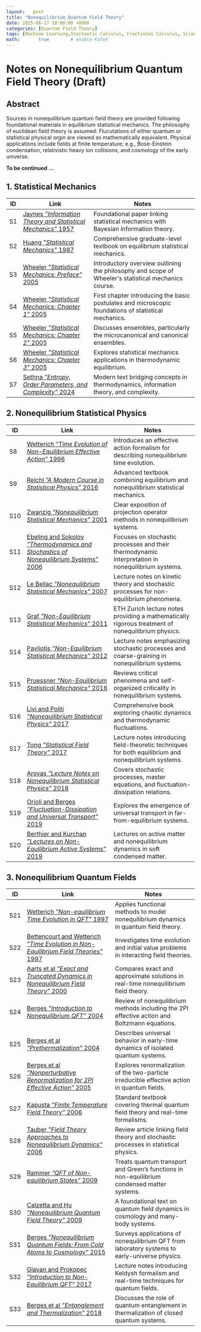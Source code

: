 ```yaml
---
layout:   post
title: "Nonequilibrium Quantum Field Theory"
date: 2025-06-17 10:00:00 +0800
categories: [Quantum Field Theory]
tags: [Machine Learning,Stochastic Calculus, Fractional Calculus, Scientific Computing, Quantum Computing, Stochastic Quantization, NonequilibriumQFT]
math:       true        # enable KaTeX
---
```

# Notes on Nonequilibrium Quantum Field Theory  (Draft)

## Abstract
Sources in nonequilibrium quantum field theory are provided following foundational materials in equilibrium statistical mechanics. The philosophy of euclidean field theory is assumed: Flucutations of either quantum or statistical physical orgin are viewed as mathematically equivalent. Physical applications include fields at finite temperature; e.g., Bose-Einstein condensation, relativistic heavy ion collisions, and cosmology of the early universe.  

**To be continued ...**

## 1. Statistical Mechanics

| ID  | Link | Notes |
|-----|------|-------|
| S1 | [Jaynes *”Information Theory and Statistical Mechanics”* 1957](https://journals.aps.org/pr/abstract/10.1103/PhysRev.106.620) | Foundational paper linking statistical mechanics with Bayesian information theory. |
| S2 | [Huang *”Statistical Mechanics”* 1987](https://www.wiley.com/en-us/Statistical+Mechanics%2C+2nd+Edition-p-9780471815181) | Comprehensive graduate-level textbook on equilibrium statistical mechanics. |
| S3 | [Wheeler *”Statistical Mechanics: Preface”* 2005](https://www.reed.edu/physics/faculty/wheeler/documents/Thermo%20&%20Statistical%20Mechanics/Class%20Notes/A.%20Preface.pdf) | Introductory overview outlining the philosophy and scope of Wheeler's statistical mechanics course. |
| S4 | [Wheeler *”Statistical Mechanics: Chapter 1”* 2005](https://www.reed.edu/physics/faculty/wheeler/documents/Thermo%20&%20Statistical%20Mechanics/Class%20Notes/Chapter%201.pdf) | First chapter introducing the basic postulates and microscopic foundations of statistical mechanics. |
| S5 | [Wheeler *”Statistical Mechanics: Chapter 2”* 2005](https://www.reed.edu/physics/faculty/wheeler/documents/Thermo%20&%20Statistical%20Mechanics/Class%20Notes/Chapter%202.pdf) | Discusses ensembles, particularly the microcanonical and canonical ensembles. |
| S6 | [Wheeler *”Statistical Mechanics: Chapter 3”* 2005](https://www.reed.edu/physics/faculty/wheeler/documents/Thermo%20&%20Statistical%20Mechanics/Class%20Notes/Chapter%203.pdf) | Explores statistical mechanics applications in thermodynamic equilibrium. |
| S7 | [Sethna *”Entropy, Order Parameters, and Complexity”* 2024](https://sethna.lassp.cornell.edu/StatMech/EntropyOrderParametersComplexity20.pdf) | Modern text bridging concepts in thermodynamics, information theory, and complexity. |

## 2. Nonequilibrium Statistical Physics

| ID  | Link | Notes |
|-----|------|-------|
| S8  | [Wetterich *”Time Evolution of Non-Equilibrium Effective Action”* 1996](https://arxiv.org/abs/hep-th/9612206) | Introduces an effective action formalism for describing nonequilibrium time evolution. |
| S9  | [Reichl *”A Modern Course in Statistical Physics”* 2016](https://www.wiley.com/en-us/A+Modern+Course+in+Statistical+Physics%2C+4th+Edition-p-9783527413492) | Advanced textbook combining equilibrium and nonequilibrium statistical mechanics. |
| S10 | [Zwanzig *”Nonequilibrium Statistical Mechanics”* 2001](https://global.oup.com/academic/product/nonequilibrium-statistical-mechanics-9780195140187?cc=us&lang=en) | Clear exposition of projection operator methods in nonequilibrium systems. |
| S11 | [Ebeling and Sokolov *”Thermodynamics and Stochastics of Nonequilibrium Systems”* 2006](https://www.worldscientific.com/worldscibooks/10.1142/2012?srsltid=AfmBOoojok4ZccRGIm-o_xLbPlkMim6C_uC4nX7xBGMYabnjzrlNkbuK#t=aboutBook) | Focuses on stochastic processes and their thermodynamic interpretation in nonequilibrium systems. |
| S12 | [Le Bellac *”Nonequilibrium Statistical Mechanics”* 2007](https://cel.hal.science/cel-00176063) | Lecture notes on kinetic theory and stochastic processes for non-equilibrium phenomena. |
| S13 | [Graf *”Non-Equilibrium Statistical Mechanics”* 2011](https://edu.itp.phys.ethz.ch/hs11/nesm/NESMLN.pdf) | ETH Zurich lecture notes providing a mathematically rigorous treatment of nonequilibrium physics. |
| S14 | [Pavliotis *”Non-Equilibrium Statistical Mechanics”* 2012](https://www.ma.ic.ac.uk/~pavl/noneqstatmech.pdf) | Lecture notes emphasizing stochastic processes and coarse-graining in nonequilibrium systems. |
| S15 | [Pruessner *”Non-Equilibrium Statistical Mechanics”* 2016](https://www.ma.imperial.ac.uk/~pruess/publications/noneq.pdf) | Reviews critical phenomena and self-organized criticality in nonequilibrium systems. |
| S16 | [Livi and Politi *”Nonequilibrium Statistical Physics”* 2017](https://www.cambridge.org/core/books/nonequilibrium-statistical-physics/FD152FD18FC04BA5B4505F2D85E070C1#fndtn-information) | Comprehensive book exploring chaotic dynamics and thermodynamic fluctuations. |
| S17 | [Tong *”Statistical Field Theory”* 2017](https://www.damtp.cam.ac.uk/user/tong/sft.html) | Lecture notes introducing field-theoretic techniques for both equilibrium and nonequilibrium systems. |
| S18 | [Arovas *”Lecture Notes on Nonequilibrium Statistical Physics”* 2018](https://courses.physics.ucsd.edu/2013/Fall/physics210b/LECTURES/STOCHASTIC.pdf) | Covers stochastic processes, master equations, and fluctuation-dissipation relations. |
| S19 | [Orioli and Berges *”Fluctuation-Dissipation and Universal Transport”* 2019](https://arxiv.org/pdf/1810.12392) | Explores the emergence of universal transport in far-from-equilibrium systems. |
| S20 | [Berthier and Kurchan *”Lectures on Non-Equilibrium Active Systems”* 2019](https://arxiv.org/abs/1906.04039) | Lectures on active matter and nonequilibrium dynamics in soft condensed matter. |

## 3. Nonequilibrium Quantum Fields

| ID  | Link | Notes |
|-----|------|-------|
| S21 | [Wetterich *”Non-equilibrium Time Evolution in QFT”* 1997](https://arxiv.org/abs/hep-th/9703006) | Applies functional methods to model nonequilibrium dynamics in quantum field theory. |
| S22 | [Bettencourt and Wetterich *”Time Evolution in Non-Equilibrium Field Theories”* 1997](https://arxiv.org/abs/hep-ph/9712429) | Investigates time evolution and initial value problems in interacting field theories. |
| S23 | [Aarts et al *”Exact and Truncated Dynamics in Nonequilibrium Field Theory”* 2000](https://arxiv.org/abs/hep-ph/0007357) | Compares exact and approximate solutions in real-time nonequilibrium field theory. |
| S24 | [Berges *”Introduction to Nonequilibrium QFT”* 2004](https://arxiv.org/abs/hep-ph/0409233) | Review of nonequilibrium methods including the 2PI effective action and Boltzmann equations. |
| S25 | [Berges et al *”Prethermalization”* 2004](https://arxiv.org/abs/hep-ph/0403234) | Describes universal behavior in early-time dynamics of isolated quantum systems. |
| S26 | [Berges et al *”Nonperturbative Renormalization for 2PI Effective Action”* 2005](https://arxiv.org/abs/hep-ph/0503240) | Explores renormalization of the two-particle irreducible effective action in quantum fields. |
| S27 | [Kapusta *”Finite Temperature Field Theory”* 2006](https://www.cambridge.org/core/books/finitetemperature-field-theory/880F1E5BEB7E1DF7E516C9B1507EC4A4#fndtn-information) | Standard textbook covering thermal quantum field theory and real-time formalisms. |
| S28 | [Tauber *”Field Theory Approaches to Nonequilibrium Dynamics”* 2006](https://arxiv.org/abs/cond-mat/0511743) | Review article linking field theory and stochastic processes in statistical physics. |
| S29 | [Rammer *”QFT of Non-equilibrium States”* 2009](https://www.cambridge.org/core/books/quantum-field-theory-of-nonequilibrium-states/753A0F8533485FF98BB64D80AD4D7BD1#fndtn-information) | Treats quantum transport and Green’s functions in non-equilibrium condensed matter systems. |
| S30 | [Calzetta and Hu *”Nonequilibrium Quantum Field Theory”* 2009](https://www.cambridge.org/core/books/nonequilibrium-quantum-field-theory/335367EAFE8072499CF7DA85AAAACAAE#fndtn-information) | A foundational text on quantum field dynamics in cosmology and many-body systems. |
| S31 | [Berges *”Nonequilibrium Quantum Fields: From Cold Atoms to Cosmology”* 2015](https://arxiv.org/abs/1503.02907) | Surveys applications of nonequilibrium QFT from laboratory systems to early-universe physics. |
| S32 | [Glavan and Prokopec *”Introduction to Non-Equilibrium QFT”* 2017](https://webspace.science.uu.nl/~proko101/LecturenotesNonEquilQFT.pdf) | Lecture notes introducing Keldysh formalism and real-time techniques for quantum fields. |
| S33 | [Berges et al *”Entanglement and Thermalization”* 2018](https://arxiv.org/abs/1812.08120) | Discusses the role of quantum entanglement in thermalization of closed quantum systems. |